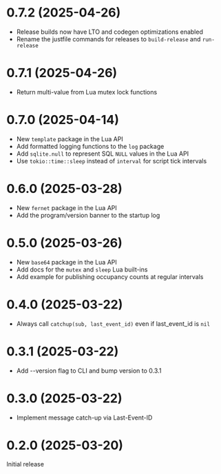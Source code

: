 0.7.2 (2025-04-26)
===================
* Release builds now have LTO and codegen optimizations enabled
* Rename the justfile commands for releases to `build-release` and `run-release`

0.7.1 (2025-04-26)
===================
* Return multi-value from Lua mutex lock functions

0.7.0 (2025-04-14)
===================
* New `template` package in the Lua API
* Add formatted logging functions to the `log` package
* Add `sqlite.null` to represent SQL `NULL` values in the Lua API
* Use `tokio::time::sleep` instead of `interval` for script tick intervals

0.6.0 (2025-03-28)
===================
* New `fernet` package in the Lua API
* Add the program/version banner to the startup log

0.5.0 (2025-03-26)
===================
* New `base64` package in the Lua API
* Add docs for the `mutex` and `sleep` Lua built-ins
* Add example for publishing occupancy counts at regular intervals

0.4.0 (2025-03-22)
===================
* Always call `catchup(sub, last_event_id)` even if last_event_id is `nil`

0.3.1 (2025-03-22)
===================
* Add --version flag to CLI and bump version to 0.3.1

0.3.0 (2025-03-22)
===================
* Implement message catch-up via Last-Event-ID

0.2.0 (2025-03-20)
===================
Initial release
